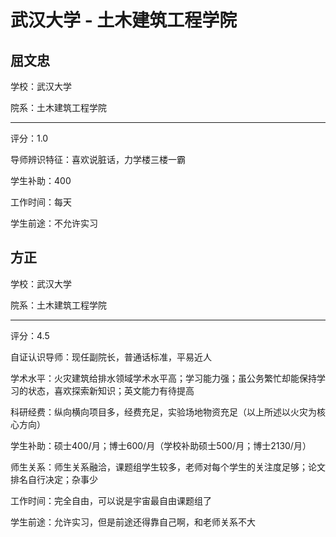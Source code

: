 # 武汉大学 - 土木建筑工程学院

## 屈文忠

学校：武汉大学

院系：土木建筑工程学院

* * *

评分：1.0

导师辨识特征：喜欢说脏话，力学楼三楼一霸

学生补助：400

工作时间：每天

学生前途：不允许实习

## 方正

学校：武汉大学

院系：土木建筑工程学院

* * *

评分：4.5

自证认识导师：现任副院长，普通话标准，平易近人

学术水平：火灾建筑给排水领域学术水平高；学习能力强；虽公务繁忙却能保持学习的状态，喜欢探索新知识；英文能力有待提高

科研经费：纵向横向项目多，经费充足，实验场地物资充足（以上所述以火灾为核心方向）

学生补助：硕士400/月；博士600/月（学校补助硕士500/月；博士2130/月）

师生关系：师生关系融洽，课题组学生较多，老师对每个学生的关注度足够；论文排名自行决定；杂事少

工作时间：完全自由，可以说是宇宙最自由课题组了

学生前途：允许实习，但是前途还得靠自己啊，和老师关系不大